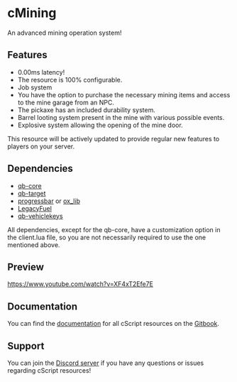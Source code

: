 # cMining

An advanced mining operation system!
## Features

- 0.00ms latency!
- The resource is 100% configurable.
- Job system
- You have the option to purchase the necessary mining items and access to the mine garage from an NPC.
- The pickaxe has an included durability system.
- Barrel looting system present in the mine with various possible events.
- Explosive system allowing the opening of the mine door.

This resource will be actively updated to provide regular new features to players on your server.
## Dependencies

- [qb-core](https://github.com/qbcore-framework/qb-core)
- [qb-target](https://github.com/qbcore-framework/qb-target)
- [progressbar](https://github.com/qbcore-framework/progressbar) or [ox_lib](https://github.com/overextended/ox_lib)
- [LegacyFuel](https://github.com/qbcore-framework/LegacyFuel)
- [qb-vehiclekeys](https://github.com/qbcore-framework/qb-vehiclekeys)

All dependencies, except for the qb-core, have a customization option in the client.lua file, so you are not necessarily required to use the one mentioned above.
## Preview

https://www.youtube.com/watch?v=XF4xT2Efe7E
## Documentation

You can find the [documentation](https://cscript.gitbook.io/cscript/free-resource/cmining/installation) for all cScript resources on the [Gitbook](https://cscript.gitbook.io/cscript/free-resource/cmining/installation).
## Support

You can join the [Discord server](https://discord.gg/ZTPcwAFrBU) if you have any questions or issues regarding cScript resources!
